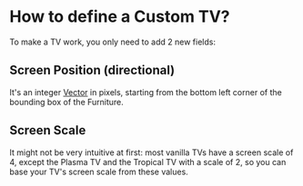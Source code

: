 # How to define a Custom TV?

To make a TV work, you only need to add 2 new fields:

## Screen Position (directional)

It's an integer [Vector](https://github.com/Leroymilo/FurnitureFramework/blob/3.0.0/doc/Structures/Vector.md) in pixels, starting from the bottom left corner of the bounding box of the Furniture.

## Screen Scale

It might not be very intuitive at first: most vanilla TVs have a screen scale of 4, except the Plasma TV and the Tropical TV with a scale of 2, so you can base your TV's screen scale from these values.